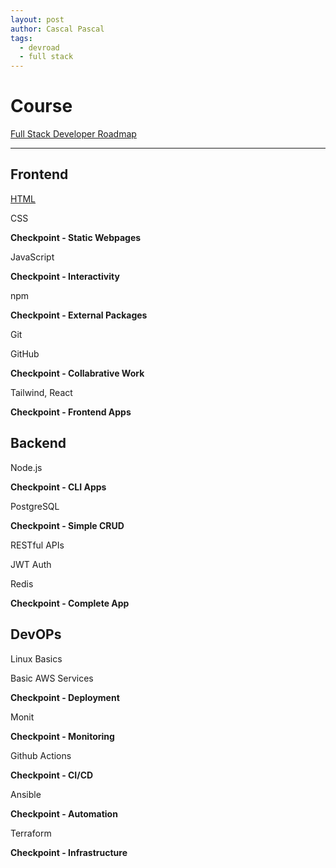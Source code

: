 ```yaml
---
layout: post
author: Cascal Pascal
tags:
  - devroad
  - full stack
---
```


# Course

[Full Stack Developer Roadmap](https://roadmap.sh/full-stack)


---

## Frontend

[HTML](https://cascalpascal.github.io/scrimba-html)

CSS

**Checkpoint - Static Webpages**


JavaScript

**Checkpoint - Interactivity**


npm

**Checkpoint - External Packages**


Git

GitHub

**Checkpoint - Collabrative Work**


Tailwind, React

**Checkpoint - Frontend Apps**


## Backend

Node.js

**Checkpoint - CLI Apps**


PostgreSQL

**Checkpoint - Simple CRUD**


RESTful APIs

JWT Auth

Redis

**Checkpoint - Complete App**


## DevOPs

Linux Basics

Basic AWS Services

**Checkpoint - Deployment**


Monit

**Checkpoint - Monitoring**


Github Actions

**Checkpoint - CI/CD**


Ansible

**Checkpoint - Automation**


Terraform

**Checkpoint - Infrastructure**
